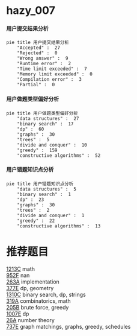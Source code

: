 # hazy_007

<!-- tabs:start -->



#### **用户提交结果分析**

```mermaid
pie title 用户提交结果分析
    "Accepted" :  27
    "Rejected" :  0
    "Wrong answer" :  9
    "Runtime error" :  2
    "Time limit exceeded" :  7
    "Memory limit exceeded" :  0
    "Compilation error" :  3
    "Partial" :  0
```

#### **用户做题类型偏好分析**

```mermaid
pie title 用户做题类型偏好分析
    "data structures" :  27
    "binary search" :  17
    "dp" :  60
    "graphs" :  30
    "trees" :  5
    "divide and conquer" :  10
    "greedy" :  159
    "constructive algorithms" :  52
```
#### **用户错题知识点分析**

```mermaid
pie title 用户错题知识点分析
    "data structures" :  5
    "binary search" :  1
    "dp" :  23
    "graphs" :  30
    "trees" :  2
    "divide and conquer" :  1
    "greedy" :  22
    "constructive algorithms" :  13
```



<!-- tabs:end -->
# 推荐题目
[1213C](https://codeforces.com/contest/1213/problem/C)		math		  
[952F](https://codeforces.com/contest/952/problem/F)		nan		  
[263A](https://codeforces.com/contest/263/problem/A)		implementation		  
[377E](https://codeforces.com/contest/377/problem/E)		dp,
                        geometry		  
[1310C](https://codeforces.com/contest/1310/problem/C)		binary search,
                        dp,
                        strings		  
[319A](https://codeforces.com/contest/319/problem/A)		combinatorics,
                        math		  
[205B](https://codeforces.com/contest/205/problem/B)		brute force,
                        greedy		  
[1007E](https://codeforces.com/contest/1007/problem/E)		dp		  
[26A](https://codeforces.com/contest/26/problem/A)		number theory		  
[737E](https://codeforces.com/contest/737/problem/E)		graph matchings,
                        graphs,
                        greedy,
                        schedules		  
